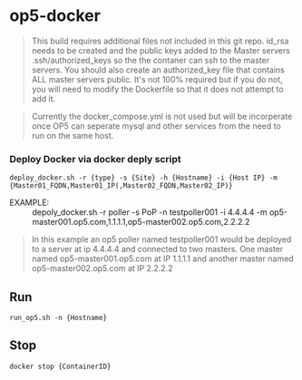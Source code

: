 # op5-docker
> This build requires additional files not included in this git repo. id_rsa needs to be created and the public keys added to the Master servers .ssh/authorized_keys so the the contaner can ssh to the master servers. You should also create an authorized_key file that contains ALL master servers public. It's not 100% required but if you do not, you will need to modify the Dockerfile so that it does not attempt to add it.

> Currently the docker_compose.yml is not used but will be incorperate once OP5 can seperate mysql and other services from the need to run on the same host.

### Deploy Docker via docker deply script
```
deploy_docker.sh -r {type} -s {Site} -h {Hostname} -i {Host IP} -m {Master01_FQDN,Master01_IP(,Master02_FQDN,Master02_IP)}
```
<dl>
  <dt>EXAMPLE:
	<dd>depoly_docker.sh -r poller -s PoP -n testpoller001 -i 4.4.4.4 -m op5-master001.op5.com,1.1.1.1,op5-master002.op5.com,2.2.2.2
</dl>

> In this example an op5 poller named testpoller001 would be deployed to a server at ip 4.4.4.4 and connected to two masters.  One master named op5-master001.op5.com at IP 1.1.1.1 and another master named op5-master002.op5.com at IP 2.2.2.2

## Run
```
run_op5.sh -n {Hostname}
```

## Stop
```
docker stop {ContainerID}
```
